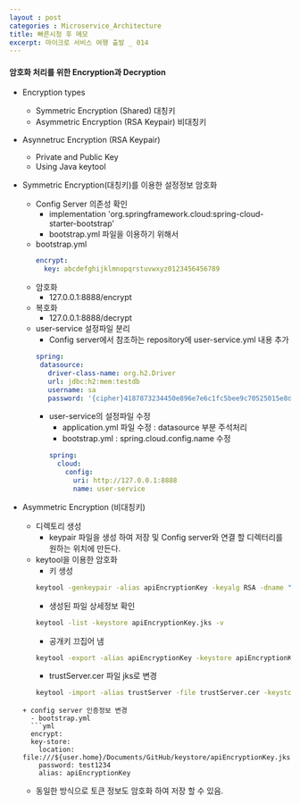 ```yaml
---
layout : post
categories : Microservice_Architecture
title: 빠른시청 후 메모
excerpt: 마이크로 서비스 여행 출발 _ 014
---
```


#### 암호화 처리를 위한 Encryption과 Decryption

* Encryption types
  - Symmetric Encryption (Shared) 대칭키
  - Asymmetric Encryption (RSA Keypair) 비대칭키
* Asynnetruc Encryption (RSA Keypair)
  - Private and Public Key
  - Using Java keytool

* Symmetric Encryption(대칭키)를 이용한 설정정보 암호화
  + Config Server 의존성 확인
    - implementation 'org.springframework.cloud:spring-cloud-starter-bootstrap'
    - bootstrap.yml 파일을 이용하기 위해서
  + bootstrap.yml
    ```yml
    encrypt:
      key: abcdefghijklmnopqrstuvwxyz0123456456789
    ```
  + 암호화
    - 127.0.0.1:8888/encrypt
  + 복호화
    - 127.0.0.1:8888/decrypt
  + user-service 설정파일 분리
    - Config server에서 참조하는 repository에 user-service.yml 내용 추가
     ```yml
     spring:
      datasource:
        driver-class-name: org.h2.Driver
        url: jdbc:h2:mem:testdb
        username: sa
        password: '{cipher}4187873234450e896e7e6c1fc5bee9c70525015e8d0d35377a826cbfb3905d66'
     ```
    - user-service의 설정파일 수정
      - application.yml 파일 수정 : datasource 부분 주석처리
      - bootstrap.yml : spring.cloud.config.name 수정
      ```yml
      spring:
        cloud:
          config:
            uri: http://127.0.0.1:8888
            name: user-service
      ```

* Asymmetric Encryption (비대칭키)
  + 디렉토리 생성
    - keypair 파일을 생성 하여 저장 및 Config server와 연결 할 디렉터리를 원하는 위치에 만든다. 
  + keytool을 이용한 암호화
    - 키 생성  
    ```cmd
    keytool -genkeypair -alias apiEncryptionKey -keyalg RSA -dname "CN=Da-ae Kwon, OU=API Development, O=microservice.test.com, L=Sejong, C=KR" -keypass "test1234" -keystore apiEncryptionKey.jks -storepass "test1234"
    ```
    - 생성된 파일 상세정보 확인
    ```cmd
    keytool -list -keystore apiEncryptionKey.jks -v
    ```
    - 공개키 끄집어 냄  
    ```cmd
    keytool -export -alias apiEncryptionKey -keystore apiEncryptionKey.jks -rfc -file trustServer.cer
    ```
    - trustServer.cer 파일 jks로 변경  
    ```cmd
    keytool -import -alias trustServer -file trustServer.cer -keystore publicKey.jks
  ```
  + config server 인증정보 변경
    - bootstrap.yml
    ```yml
    encrypt:
    key-store:
      location: file:///${user.home}/Documents/GitHub/keystore/apiEncryptionKey.jks
      password: test1234
      alias: apiEncryptionKey
    ```
  + 동일한 방식으로 토큰 정보도 암호화 하여 저장 할 수 있음.